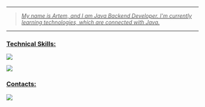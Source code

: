 <div>
  <a href="https://github.com/Nightingaale">
  <img src ="https://user-images.githubusercontent.com/74038190/225813708-98b745f2-7d22-48cf-9150-083f1b00d6c9.gif" alt = ""/>    
</div>

<hr>

> <p>
>   <i>
>    My name is Artem, and I am Java Backend Developer. I'm currently learning technologies, which are connected with Java.  
>   </i>
> </p>

<hr>

### <p align="left">Technical Skills:</p>

<p align="left">
    <img src="https://skillicons.dev/icons?i=java,maven,gradle,hibernate,spring,postman"/>
</p>

<p align="left">
    <img src="https://skillicons.dev/icons?i=postgresql,mongodb,docker,git,bash"/>
</p>

### <h3 align = "left">Contacts:</h3>
 <p align="left">
    <img src="https://skillicons.dev/icons?i=discord,gmail"/>
 </p>
</div>
